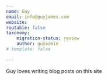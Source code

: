 ```yaml
---
name: Guy
email: info@guyjames.com
website: 
routable: false
taxonomy:
    migration-status: review
    author: guyadmin
# template: false
    
---
```


Guy loves writing blog posts on this site